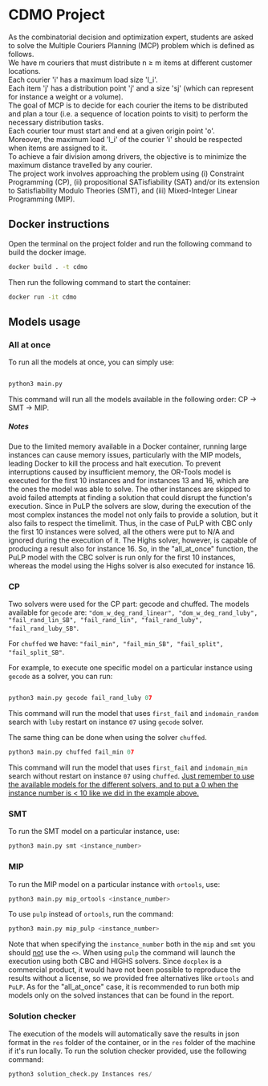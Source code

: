 # CDMO Project
As the combinatorial decision and optimization expert, students are asked
 to solve the Multiple Couriers Planning (MCP) problem which is defined as
 follows. <br>
 We have m couriers that must distribute n ≥ m items at different
 customer locations. <br>
 Each courier 'i' has a maximum load size 'l_i'. <br> 
 Each item 'j' has a distribution point 'j' and a size 'sj' (which can represent for instance a weight or a volume). <br>
 The goal of MCP is to decide for each courier the items to be distributed and plan a tour (i.e. a sequence of location points to visit) to perform the necessary distribution tasks.<br>
 Each courier tour must start and end at a given origin point 'o'. <br>
 Moreover, the maximum load 'l_i' of the courier 'i' should be respected when items are assigned to it. <br>
 To achieve a fair division among drivers, the objective is to minimize the maximum distance travelled by any courier.<br>
The project work involves approaching the problem using (i) Constraint Programming (CP), (ii) propositional SATisfiability (SAT) and/or its extension to Satisfiability Modulo Theories (SMT), and
 (iii) Mixed-Integer Linear Programming (MIP).


## Docker instructions

Open the terminal on the project folder and run the following command to build the docker image.

```bash
docker build . -t cdmo
```
Then run the following command to start the container: 

```bash
docker run -it cdmo
```

## Models usage
### All at once

To run all the models at once, you can simply use: 

```python

python3 main.py
```
This command will run all the models available in the following order: CP -> SMT -> MIP.
##### Notes
<p>Due to the limited memory available in a Docker container, running large instances can cause memory issues, particularly with the MIP models, leading Docker to kill the process and halt execution. To prevent interruptions caused by insufficient memory, the OR-Tools model is executed for the first 10 instances and for instances 13 and 16, which are the ones the model was able to solve. The other instances are skipped to avoid failed attempts at finding a solution that could disrupt the function's execution.
Since in PuLP the solvers are slow, during the execution of the most complex instances the model not only fails to provide a solution, but it also fails to respect the timelimit. Thus, in the case of PuLP with CBC only the first 10 instances were solved, all the others were put to N/A and ignored during the execution of it. The Highs solver, however, is capable of producing a result also for instance 16.
So, in the "all_at_once" function, the PuLP model with the CBC solver is run only for the first 10 instances, whereas the model using the Highs solver is also executed for instance 16.
</p>

### CP
Two solvers were used for the CP part: gecode and chuffed.
The models available for ```gecode``` are: ```"dom_w_deg_rand_linear", "dom_w_deg_rand_luby", "fail_rand_lin_SB", "fail_rand_lin", "fail_rand_luby", "fail_rand_luby_SB"```.

For ```chuffed``` we have: ```"fail_min", "fail_min_SB", "fail_split", "fail_split_SB"```.
    
For example, to execute one specific model on a particular instance using ```gecode``` as a solver, you can run:

```python

python3 main.py gecode fail_rand_luby 07 
```
This command will run the model that uses ```first_fail``` and ```indomain_random``` search with ```luby``` restart on instance ```07``` using ``` gecode ``` solver.

The same thing can be done when using the solver ```chuffed```.

```python
python3 main.py chuffed fail_min 07 
```
This command will run the model that uses ```first_fail``` and ```indomain_min``` search without restart on instance ```07``` using ```chuffed```.
<u>Just remember to use the available models for the different solvers, and to put a 0 when the instance number is < 10 like we did in the example above.</u>

### SMT
To run the SMT model on a particular instance, use:
```python
python3 main.py smt <instance_number>
``` 


### MIP
To run the MIP model on a particular instance with ```ortools```, use:

```python
python3 main.py mip_ortools <instance_number>
``` 
To use ```pulp``` instead of ```ortools```, run the command:

```python
python3 main.py mip_pulp <instance_number>
``` 
Note that when specifying the ```instance_number``` both in the ```mip``` and ```smt``` you should <u>not</u> use the ```<>```.
When using ```pulp``` the command will launch the execution using both CBC and HIGHS solvers.
Since ```docplex``` is a commercial product, it would have not been possible to reproduce the results without a license, so we provided free alternatives like ```ortools``` and ```PuLP```. 
As for the "all_at_once" case, it is recommended to run both mip models only on the solved instances that can be found in the report. 

### Solution checker
The execution of the models will automatically save the results in json format in the ```res``` folder of the container, or in the ```res``` folder of the machine if it's run locally.
To run the solution checker provided, use the following command:

```python
python3 solution_check.py Instances res/
``` 
